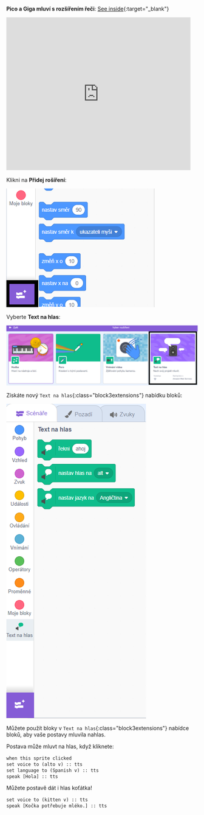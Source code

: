 **Pico a Giga mluví s rozšířením řeči**: [See inside](https://scratch.mit.edu/projects/499373708/editor){:target="_blank"}

<div class="scratch-preview">
  <iframe allowtransparency="true" width="485" height="402" src="https://scratch.mit.edu/projects/embed/499373708/?autostart=false" frameborder="0"></iframe>
</div>

Klikni na **Přidej rošíření**:

![Ikona 'Přidat rozšíření'.](images/add-extension.png)

Vyberte **Text na hlas**:

![Rozšíření 'Text na hlas' je zvýrazněno.](images/text-to-speech.png)

Získáte nový `Text na hlas`{:class="block3extensions"} nabídku bloků:

![Nabídka bloků 'Text na hlas'.](images/text-to-speech-blocks.png)

Můžete použít bloky v `Text na hlas`{:class="block3extensions"} nabídce bloků, aby vaše postavy mluvila nahlas.

Postava může mluvt na hlas, když kliknete:

```blocks3
when this sprite clicked
set voice to (alto v) :: tts
set language to (Spanish v) :: tts
speak [Hola] :: tts
```

Můžete postavě dát i hlas koťátka!

```blocks3
set voice to (kitten v) :: tts
speak [Kočka potřebuje mléko.] :: tts
```
